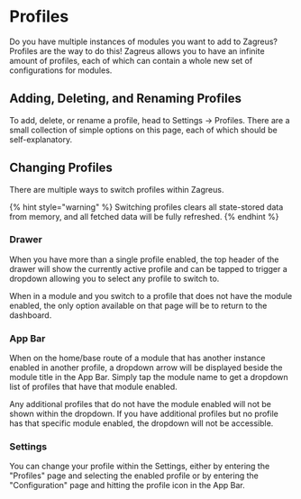 # Profiles

Do you have multiple instances of modules you want to add to Zagreus? Profiles are the way to do this! Zagreus allows you to have an infinite amount of profiles, each of which can contain a whole new set of configurations for modules.

## Adding, Deleting, and Renaming Profiles

To add, delete, or rename a profile, head to Settings -> Profiles. There are a small collection of simple options on this page, each of which should be self-explanatory.

## Changing Profiles

There are multiple ways to switch profiles within Zagreus.

{% hint style="warning" %}
Switching profiles clears all state-stored data from memory, and all fetched data will be fully refreshed.
{% endhint %}

### Drawer

When you have more than a single profile enabled, the top header of the drawer will show the currently active profile and can be tapped to trigger a dropdown allowing you to select any profile to switch to.

When in a module and you switch to a profile that does not have the module enabled, the only option available on that page will be to return to the dashboard.

### App Bar

When on the home/base route of a module that has another instance enabled in another profile, a dropdown arrow will be displayed beside the module title in the App Bar. Simply tap the module name to get a dropdown list of profiles that have that module enabled.

Any additional profiles that do not have the module enabled will not be shown within the dropdown. If you have additional profiles but no profile has that specific module enabled, the dropdown will not be accessible.

### Settings

You can change your profile within the Settings, either by entering the "Profiles" page and selecting the enabled profile or by entering the "Configuration" page and hitting the profile icon in the App Bar.
